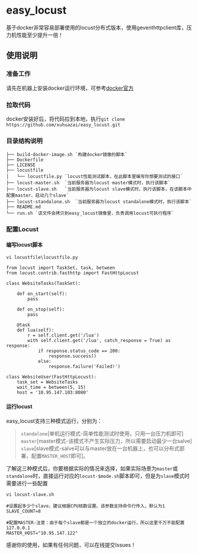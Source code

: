 # easy_locust
基于docker非常容易部署使用的locust分布式版本，使用geventhttpclient库，压力机性能至少提升一倍！

## 使用说明
### 准备工作
请先在机器上安装docker运行环境，可参考[docker官方](https://docs.docker.com/install/ "docker官方")
### 拉取代码
docker安装好后，将代码拉到本地，执行`git clone https://github.com/xuhuazai/easy_locust.git`
### 目录结构说明
    ├── build-docker-image.sh `构建docker镜像的脚本`
    ├── Dockerfile
    ├── LICENSE
    ├── locustfile
    │   └── locustfile.py `locust性能测试脚本，在此脚本里编写你想要测试的接口`
    ├── locust-master.sh  `当前服务器为locust master模式时，执行该脚本`
    ├── locust-slave.sh   `当前服务器为locust slave模式时，执行该脚本，在该脚本中配置master、启动几个slave`
    ├── locust-standalone.sh  `当前服务器为locust standalone模式时，执行该脚本`
    ├── README.md
    └── run.sh `该文件会拷贝到easy_locust镜像里，负责调用locust可执行程序`
### 配置Locust
#### 编写locust脚本
    vi locustfile\locustfile.py
    
    from locust import TaskSet, task, between
    from locust.contrib.fasthttp import FastHttpLocust
    
    class WebsiteTasks(TaskSet):
        
        def on_start(self):
            pass
    
        def on_stop(self):
            pass
    
        @task
        def lua(self):
            r = self.client.get('/lua')
            with self.client.get('/lua', catch_response = True) as response:
                if response.status_code == 200:
                    response.success()
                else:
                    response.failure('Failed!')
    
    class WebsiteUser(FastHttpLocust):
        task_set = WebsiteTasks
        wait_time = between(5, 15)
        host = '10.95.147.103:8080'
    
#### 运行locust
easy_locust支持三种模式运行，分别为：


> `standalone`[单机运行模式-简单性能测试时使用，只用一台压力机即可]  
`master`[master模式-该模式不产生实际压力，所以需要启动最少一台salve]  
`slave`[slave模式-salve可以与master放在一台机器上，也可以分布式部署，配置`MASTER_HOST`即可]。



了解这三种模式后，你要根据实际的情况来选择，如果实际场景为`master`或`standalone`时，直接运行对应的`locust-$mode.sh`脚本即可，但是为`slave`模式时需要进行一些配置
    
    vi locust-slave.sh
	
    #设置起多少个slave，建议根据CPU核数设置。该参数支持命令行传入，默认为1
    SLAVE_COUNT=8
    
    #配置MASTER-注意：由于每个slave都是一个独立的docker运行，所以这里千万不能配置127.0.0.1
    MASTER_HOST="10.95.147.122"


感谢你的使用，如果有任何问题，可以在线提交Issues！
